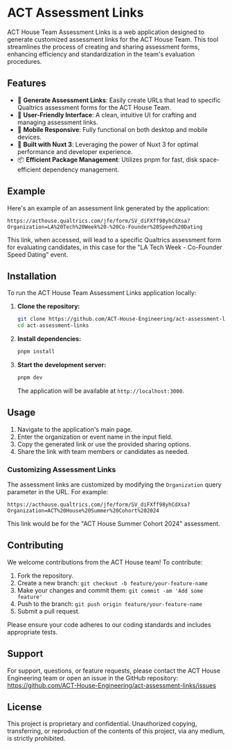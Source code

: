 # ACT Assessment Links

ACT House Team Assessment Links is a web application designed to generate customized assessment links for the ACT House Team. This tool streamlines the process of creating and sharing assessment forms, enhancing efficiency and standardization in the team's evaluation procedures.

## Features

- 🔗 **Generate Assessment Links**: Easily create URLs that lead to specific Qualtrics assessment forms for the ACT House Team.
- 🎨 **User-Friendly Interface**: A clean, intuitive UI for crafting and managing assessment links.
- 📱 **Mobile Responsive**: Fully functional on both desktop and mobile devices.
- 🚀 **Built with Nuxt 3**: Leveraging the power of Nuxt 3 for optimal performance and developer experience.
- 📦 **Efficient Package Management**: Utilizes pnpm for fast, disk space-efficient dependency management.

## Example

Here's an example of an assessment link generated by the application:
```
https://acthouse.qualtrics.com/jfe/form/SV_diFXff98yhCdXsa?Organization=LA%20Tech%20Week%20-%20Co-Founder%20Speed%20Dating
```
This link, when accessed, will lead to a specific Qualtrics assessment form for evaluating candidates, in this case for the "LA Tech Week - Co-Founder Speed Dating" event.

## Installation

To run the ACT House Team Assessment Links application locally:

1. **Clone the repository:**
   ```bash
   git clone https://github.com/ACT-House-Engineering/act-assessment-links.git
   cd act-assessment-links
   ```

2. **Install dependencies:**
   ```bash
   pnpm install
   ```

3. **Start the development server:**
   ```bash
   pnpm dev
   ```
   The application will be available at `http://localhost:3000`.

## Usage

1. Navigate to the application's main page.
2. Enter the organization or event name in the input field.
3. Copy the generated link or use the provided sharing options.
4. Share the link with team members or candidates as needed.

### Customizing Assessment Links

The assessment links are customized by modifying the `Organization` query parameter in the URL. For example:

```
https://acthouse.qualtrics.com/jfe/form/SV_diFXff98yhCdXsa?Organization=ACT%20House%20Summer%20Cohort%202024
```

This link would be for the "ACT House Summer Cohort 2024" assessment.

## Contributing

We welcome contributions from the ACT House team! To contribute:

1. Fork the repository.
2. Create a new branch: `git checkout -b feature/your-feature-name`
3. Make your changes and commit them: `git commit -am 'Add some feature'`
4. Push to the branch: `git push origin feature/your-feature-name`
5. Submit a pull request.

Please ensure your code adheres to our coding standards and includes appropriate tests.

## Support

For support, questions, or feature requests, please contact the ACT House Engineering team or open an issue in the GitHub repository: https://github.com/ACT-House-Engineering/act-assessment-links/issues

## License

This project is proprietary and confidential. Unauthorized copying, transferring, or reproduction of the contents of this project, via any medium, is strictly prohibited.
